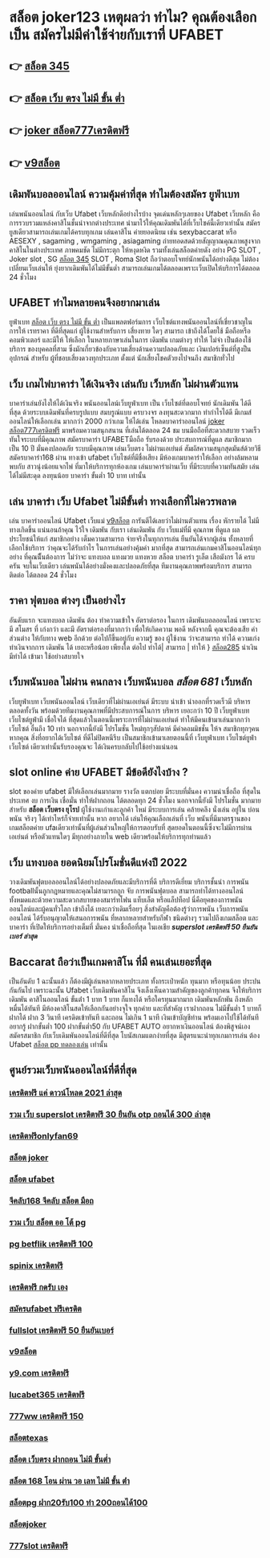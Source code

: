 # สล็อต joker123 เหตุผลว่า ทำไม? คุณต้องเลือกเป็น สมัครไม่มีค่าใช้จ่ายกับเราที่ UFABET

## 👉 [สล็อต 345](https://mabet.net/)
## 👉 [สล็อต เว็บ ตรง ไม่มี ขั้น ต่ำ](https://mabet.net/credit-free-50/)
## 👉 [joker สล็อต777เครดิตฟรี](https://mabet.net/credit-free-new/)
## 👉 [v9สล็อต](https://mabet.net/credit-free-100/)

##  เดิมพันบอลออนไลน์ ความคุ้มค่าที่สุด ทำไมต้องสมัคร ยูฟ่าเบท 

เล่นพนันออนไลน์ กับเว็บ   Ufabet เว็บหลักดีอย่างไรบ้าง จุดเด่นหลักๆเลยของ  Ufabet เว็บหลัก คือการรวบรวมแหล่งคาสิโนชั้นนำจากต่างประเทศ นำมาไว้ให้คุณเดิมพันได้ที่เว็บไซค์นี้เดียวเท่านั้น สมัครยูสเดียวสามารถเล่นเกมได้ครบทุกเกม เล่นคาสิโน ค่ายยอดนิยม  เช่น  sexybaccarat หรือ AESEXY , sagaming , wmgaming , asiagaming ถ่ายทอดสดด้วยสัญญาณคุณภาพสูงจากคาสิโนในต่างประเทศ ภาพคมชัด ไม่มีกระตุก  ให้หงุดหงิด  รวมทั้งเล่นสล็อตค่ายดัง  อย่าง PG SLOT , Joker slot , SG [สล็อต 345](https://mabet.net/credit-free-50/) SLOT , Roma Slot ถือว่าตอบโจทย์นักพนันได้อย่างดีสุด  ไม่ต้องเปลี่ยนเว็บเล่นให้ ยุ่งยากเดิมพันได้ไม่มีขั้นต่ำ สามารถเล่นเกมได้ตลอดเพราะเว็บเปิดให้บริการได้ตลอด 24 ชั่วโมง


## UFABET ทำไมหลายคนจึงอยากมาเล่น

 ยูฟ่าเบท [สล็อต เว็บ ตรง ไม่มี ขั้น ต่ำ](https://mabet.net/credit-free-new/)  เป็นแพลตฟอร์มการ เว็บไซต์แทงพนันออนไลน์ที่เชี่ยวชาญในการให้ เรทราคา ที่ดีที่สุดแก่ ผู้ใช้งานสำหรับการ เสี่ยงทาย ใดๆ สามารถ เข้าถึงได้โดยใช้  มือถือหรือคอมพิวเตอร์ และมีให้  ให้เลือก ในหลายภาษาเล่นในการ เดิมพัน เกมต่างๆ ทำให้ ไม่จำ เป็นต้องใช้บริการ ของบุคคลที่สาม ซึ่งมักเกี่ยวข้องกับความเสี่ยงด้านความปลอดภัยและ  เงินเปอร์เซ็นต์ที่สูงป็น อุปกรณ์ สำหรับ  ผู้ที่ชอบเสี่ยงดวงทุกประเภท ตั้งแต่ นักเสี่ยงโชคตัวยงไปจนถึง สมาชิกทั่วไป


## เว็บ เกมไพ่บาคาร่า ได้เงินจริง เล่นกับ เว็บหลัก ไม่ผ่านตัวแทน 

บาคาร่าเล่นยังไงให้ได้เงินจริง พนันออนไลน์เว็บยูฟ่าเบท เป็น เว็บไซต์ที่ตอบโจทย์  นักเดิมพัน ได้ดีที่สุด ด้วยระบบเดิมพันที่ครบรูปแบบ สมบรูณ์แบบ ครบวงจร ลงทุนสะดวกมาก  ทำกำไรได้ดี มีเกมส์ออนไลน์ให้เลือกเล่น มากกว่า 2000 กว่าเกม ให้ได้เล่น โหลดบาคาร่าออนไลน์ [joker สล็อต777เครดิตฟรี](https://mabet.net/credit-free-100/) มาพร้อมความสนุกสนาน ที่เล่นได้ตลอด 24 ชม บนมือถือที่สะดวกสบาย รวดเร็วทันใจระบบที่มีคุณภาพ สมัครบาคาร่า UFABETมือถือ  รับรองด้วย ประสบการณ์ที่ดูแล  สมาชิกมากเป็น 10 ปี มั่นคงปลอดภัย ระบบมีคุณภาพ เล่นเว็บตรง ไม่ผ่านเอเย่นต์ สัมผัสความสนุกสุดมันส์ด้วยวิธี สมัครบาคาร่า168 ผ่าน ทางเข้า ufabet  เว็บไซต์ที่มีชื่อเสียง มีห้องเกมบาคาร่าให้เลือก อย่างล้มหลาม พบกับ สาวนุ่งน้อยแจกไพ่  ที่มาให้บริการทุกห้องเกม เล่นบาคาร่าผ่านเว็บ ที่มีระบบที่ความทันสมัย เล่นได้ไม่มีสะดุด  ลงทุนน้อย บาคาร่า ขั้นต่ำ 10 บาท เท่านั้น


## เล่น บาคาร่า เว็บ Ufabet ไม่มีขั้นต่ำ ทางเลือกที่ไม่ควรพลาด

 เล่น บาคาร่าออนไลน์  Ufabet เว็บแม่ [v9สล็อต](https://mabet.net/20-free-100/)  การันตีได้เลยว่าไม่ผ่านตัวแทน เรื่อง หักรายได้ ไม่มีทางเกิดขึ้น แน่นอนถ้าคุณ ไว้ใจ  เดิมพัน กับเรา  เล่นเดิมพัน กับ เว็บแม่ที่มี คุณภาพ ที่ดูแล ผลประโยชน์ให้แก่ สมาชิกอย่าง เต็มความสามารถ   จ่ายจริงในทุกการเล่น ยืนยันได้จากผู้เล่น ทั้งหลายที่เลือกใช้บริการ ว่าคุณจะได้รับกำไร ในการเล่นอย่างคุ้มค่า  มากที่สุด สามารถเล่นเกมคาสิโนออนไลน์ทุกอย่าง ที่คุณนีั้นต้องการ ไม่ว่าจะ แทงบอล แทงมวย แทงหวย สล็อต บาคาร่า รูเล็ต เสือมังกร ได้ ครบครัน  จบในเว็บเดียว เล่นพนันได้อย่างมั่งคงและปลอดภัยที่สุด ทีมงานคุณภาพพร้อมบริการ สามารถติดต่อ ได้ตลอด 24 ชั่วโมง

## ราคา ฟุตบอล ต่างๆ  เป็นอย่างไร 

 อันดับแรก จะแทงบอล เดิมพัน  ต้อง  ทำความเข้าใจ   อัตราต่อรอง ในการ เดิมพันบอลออนไลน์ เพราะจะมี สโมสร ที่ เก่งกว่า และมี อัตราต่อรองที่มากกว่า เพื่อให้เกิดความ พอดี  หลังจากนี้  คุณจะต้องเสีย  ค่าส่วนต่าง ให้กับทาง  web  อีกด้วย ต่อไปก็ขึ้นอยู่กับ ความรู้ ของ ผู้ใช้งาน ว่าจะสามารถ ทำได้ ความเก่ง ทำเงินจากการ  เดิมพัน ได้ เยอะหรือน้อย เพียงใด  ต่อไป  ทำได้| สามารถ | ทำให้ } [สล็อต285](https://mabet.net/register/)  นำเงิน  มีทำได้  เข้ามา ใช้อย่างสบายใจ

## เว็บพนันบอล  ไม่ผ่าน คนกลาง  เว็บพนันบอล *สล็อต 681* เว็บหลัก 

 เว็บยูฟ่าเบท เว็บพนันออนไลน์  เว็บเดียวที่ไม่ผ่านเอเย่นต์  มีระบบ  นำเข้า   นำออกที่รวดเร็วมี บริหาร ตลอดทั้งวัน พร้อมด้วยทีมงานคุณภาพที่มีประสบการณ์ในการ บริหาร เยอะกว่า 10 ปี  เว็บยูฟ่าเบท เว็บไซต์ยูฟ่ามี  เชื่อใจได้  ที่สุดแล้วในตอนนี้เพราะการที่ไม่ผ่านเอเย่นต์ ทำให้มีคนเข้ามาเล่นมากกว่าเว็บไซต์ อื่นถึง 10 เท่า นอกจากนี้ยังมี โปรโมชั่น ใหม่ทุกๆสัปดาห์ มีค่าคอมมิชชั่น ให้จ สมาชิกทุกๆคน หากคุณ สิ่งที่อยากได้เว็บไซต์ ที่ดีไม่ปิดหนีรีบ เป็นสมาชิกเข้ามาเลยตอนนี้ที่ เว็บยูฟ่าเบท เว็บไซต์ยูฟ่าเว็บไซต์ เดียวเท่านั้นรับรองคุณจะ ได้เงินครบกลับไปใช้อย่างแน่นอน 

##  slot online ค่าย UFABET มีข้อดียังไงบ้าง ?

 slot ของค่าย ufabet มีให้เลือกเล่นมากมาย  รางวัล  แตกบ่อย มีระบบที่มั่นคง  ความน่าเชื่อถือ ที่สุดในประเทศ  งบ การเงิน  เชื่อมั่น   ทำให้ฝากถอน ได้ตลอดทุก 24 ชั่วโมง นอกจากนี้ยังมี โปรโมชั่น  มากมาย สำหรับ **สล็อต เว็บตรง ยุโรป** ผู้ใช้งานเก่าและลูกค้า ใหม่ มีระบบการเล่น  คล้ายคลึง  นั่งเล่น อยู่ใน บ่อนพนัน จริงๆ ได้เท่าไหร่ก็จ่ายเท่านั้น หาก อยากได้ เล่นให้คุณเลือกเล่นที่ เว็บ พนันที่มีมาตรฐานของ เกมสล็อตค่าย ufaเดียวเท่านั้นที่ผู้เล่นส่วนใหญ่ให้การตอบรับที่ สุดยอดในตอนนี้ซึ่งจะไม่มีการผ่านเอเย่นต์ หรือตัวแทนใดๆ มีทุกอย่างภายใน web เดียวพร้อมให้บริการทุกท่านแล้ว


## เว็บ แทงบอล  ยอดนิยมโปรโมชั่นดีแห่งปี 2022

 วางเดิมพันฟุตบอลออนไลน์ได้อย่างปลอดภัยและมีบริการที่ดี บริการดีเยี่ยม บริการชั้นนำ การพนัน  footballนั้นถูกกฎหมายและคุณไม่สามารถถูก จับ  การพนันฟุตบอล สามารถทำได้ทางออนไลน์ทั้งหมดและด้วยความสะดวกสบายของสมาร์ทโฟน แท็บเล็ต หรือแล็ปท็อป นี่คือยุคของการพนันออนไลน์และผู้คนทั่วโลก เข้าถึงได้ เยอะกว่าเดิมเรื่อยๆ สิ่งสำคัญคือต้องรู้ว่าการพนัน  เว็บการพนันออนไลน์ ได้รับอนุญาตให้เสนอการพนัน ที่หลากหลายสำหรับกีฬา ชนิดต่างๆ รวมไปถึงเกมสล็อต  และบาคาร่า  ที่เปิดให้บริการอย่างเต็มที่ มั่นคง น่าเชื่อถือที่สุด ในเอเชีย ***superslot เครดิตฟรี 50 ยืนยันเบอร์ ล่าสุด***

##  Baccarat  ถือว่าเป็นเกมคาสิโน ที่มี  คนเล่นเยอะที่สุด 

เป็นอันดับ 1  ฉะนั้นแล้ว  ก็ต้องมีผู้เล่นหลากหลายประเภท ทั้งกระเป๋าหนัก ทุนมาก หรือทุนน้อย ประปนกันกันไป เพราะฉะนั้น Ufabet เว็บเดิมพันคาสิโน   จึงเล็งเห็นความสำคัญของลูกค้าทุกคน จึงให้บริการ เดิมพัน คาสิโนออนไลน์ ขั้นต่ํา 1 บาท 1 บาท ก็แทงได้ หรือใครทุนมากมาก เดิมพันหลักพัน ถึงหลักหมื่นได้ทันที มีห้องคาสิโนสดให้เลือกกันอย่างจุใจ ทุกค่าย และที่สำคัญ เราฝากถอน ไม่มีขั้นต่ำ 1 บาทก็ฝากได้ ฝาก 3 วินาที เครดิตเข้าทันที และถอน ไม่เกิน 1 นาที เงินเข้าบัญชีท่าน พร้อมเอาไปใช้ได้ทันที อยากรู้  ฝากขั้นต่ำ 100 ฝากขั้นต่ำ50 กับ UFABET AUTO อยากหาเงินออนไลน์ ต้องพิสูจน์เอง สมัครสมาชิก กับเว็บเดิมพันออนไลน์ที่ดีที่สุด โบนัสเกมแตกง่ายที่สุด มีสูตรแนะนำทุกเกมการเล่น ต้อง Ufabet [สล็อต pp ทดลองเล่น](https://bio.link/tisawago)  เท่านั้น

## ศูนย์รวมเว็บพนันออนไลน์ที่ดีที่สุด

### [เครดิตฟรี แค่ ดาวน์โหลด 2021 ล่าสุด](https://atom.io/themes/MABET.net%20สล็อตแจกโบนัส%20สล็อต%20ทดลองเล่นฟรี%20ถอนได้%202021%20008%20สล็อต%20ฝาก%2020%20รับ%20100%20แตกหนัก)
### [รวม เว็บ superslot เครดิตฟรี 30 ยืนยัน otp ถอนได้ 300 ล่าสุด](https://atom.io/themes/MABET.net%20สล็อตแจกโบนัส%203xสล็อต%20008%20สล็อต%20ฝาก%2020%20รับ%20100%20แตกหนัก)
### [เครดิตฟรีonlyfan69](https://atom.io/themes/MABET.net%20สล็อตแจกโบนัส%20ib888%20เครดิตฟรี%20008%20สล็อต%20ฝาก%2020%20รับ%20100%20แตกหนัก)
### [สล็อต joker](https://atom.io/themes/MABET.net%20สล็อตแจกโบนัส%20nazathai%20สล็อต%20008%20สล็อต%20ฝาก%2020%20รับ%20100%20แตกหนัก)
### [สล็อต ufabet](https://atom.io/themes/MABET.net%20สล็อตแจกโบนัส%20เครดิตฟรี%20100%20รับ%20ต้น%20ชั่วโมง%20008%20สล็อต%20ฝาก%2020%20รับ%20100%20แตกหนัก)
### [จีคลับ168 จีคลับ สล็อต มือถ](https://atom.io/themes/MABET.net%20สล็อตแจกโบนัส%20สล็อต%20เติม%20true%20wallet%20ไม่มี%20ขั้น%20ต่ำ%202021%20008%20สล็อต%20ฝาก%2020%20รับ%20100%20แตกหนัก)
### [รวม เว็บ สล็อต ออ โต้ pg](https://atom.io/themes/MABET.net%20สล็อตแจกโบนัส%20megameเครดิตฟรี%20008%20สล็อต%20ฝาก%2020%20รับ%20100%20แตกหนัก)
### [pg betflik เครดิตฟรี 100](https://atom.io/themes/MABET.net%20สล็อตแจกโบนัส%20u31%20เครดิตฟรี%2031%20บาท%20008%20สล็อต%20ฝาก%2020%20รับ%20100%20แตกหนัก)
### [spinix เครดิตฟรี](https://atom.io/themes/MABET.net%20สล็อตแจกโบนัส%20betflix%20pg%20เครดิตฟรี%2050%20008%20สล็อต%20ฝาก%2020%20รับ%20100%20แตกหนัก)
### [เครดิตฟรี กดรับ เอง](https://atom.io/themes/MABET.net%20สล็อตแจกโบนัส%20สล็อตpgถอนเงินเข้าวอเลท%20008%20สล็อต%20ฝาก%2020%20รับ%20100%20แตกหนัก)
### [สมัครufabet ฟรีเครดิต](https://atom.io/themes/MABET.net%20สล็อตแจกโบนัส%20mgm99win%20เครดิตฟรี%20008%20สล็อต%20ฝาก%2020%20รับ%20100%20แตกหนัก)
### [fullslot เครดิตฟรี 50 ยืนยันเบอร์](https://atom.io/themes/MABET.net%20สล็อตแจกโบนัส%20slot789%20เครดิตฟรี%20008%20สล็อต%20ฝาก%2020%20รับ%20100%20แตกหนัก)
### [v9สล็อต](https://atom.io/themes/MABET.net%20สล็อตแจกโบนัส%20sky%20sport%20สล็อต%20008%20สล็อต%20ฝาก%2020%20รับ%20100%20แตกหนัก)
### [y9.com เครดิตฟรี](https://atom.io/themes/MABET.net%20สล็อตแจกโบนัส%20เครดิตฟรี%20กดรับเอง%20ยืนยันเบอร์%20superslot%20008%20สล็อต%20ฝาก%2020%20รับ%20100%20แตกหนัก)
### [lucabet365 เครดิตฟรี](https://atom.io/themes/MABET.net%20สล็อตแจกโบนัส%20เครดิตฟรี20บาทไม่ต้องฝากไม่ต้องแชร์%20008%20สล็อต%20ฝาก%2020%20รับ%20100%20แตกหนัก)
### [777ww เครดิตฟรี 150](https://atom.io/themes/MABET.net%20สล็อตแจกโบนัส%20รวม%20superslot%20เครดิตฟรี%2050%20ยืนยันเบอร์%20008%20สล็อต%20ฝาก%2020%20รับ%20100%20แตกหนัก)
### [สล็อตtexas](https://atom.io/themes/MABET.net%20สล็อตแจกโบนัส%20เครดิตฟรี%2050%20ทำถึง%20300%20ถอนได้%20300%20008%20สล็อต%20ฝาก%2020%20รับ%20100%20แตกหนัก)
### [สล็อต เว็บตรง ฝากถอน ไม่มี ขั้นต่ำ](https://atom.io/themes/MABET.net%20สล็อตแจกโบนัส%20เครดิตฟรี%20100%20ทำ%20เทิ%20ร์%20น.%201%20เท่า%20008%20สล็อต%20ฝาก%2020%20รับ%20100%20แตกหนัก)
### [สล็อต 168 โอน ผ่าน วอ เลท ไม่มี ขั้น ต่ํา](https://atom.io/themes/MABET.net%20สล็อตแจกโบนัส%20joker%20สล็อต777เครดิตฟรี%20008%20สล็อต%20ฝาก%2020%20รับ%20100%20แตกหนัก)
### [สล็อตpg ฝาก20รับ100 ทํา 200ถอนได้100](https://atom.io/themes/MABET.net%20สล็อตแจกโบนัส%20ตาราง%20เวลา%20เล่น%20สล็อต%20008%20สล็อต%20ฝาก%2020%20รับ%20100%20แตกหนัก)
### [สล็อตjoker](https://atom.io/themes/MABET.net%20สล็อตแจกโบนัส%20เครดิตฟรี%20กดรับเอง%20ไม่มี%20เงื่อนไข%20ล่าสุด%20008%20สล็อต%20ฝาก%2020%20รับ%20100%20แตกหนัก)
### [777slot เครดิตฟรี](https://atom.io/themes/MABET.net%20สล็อตแจกโบนัส%20สล็อต8888%20008%20สล็อต%20ฝาก%2020%20รับ%20100%20แตกหนัก)